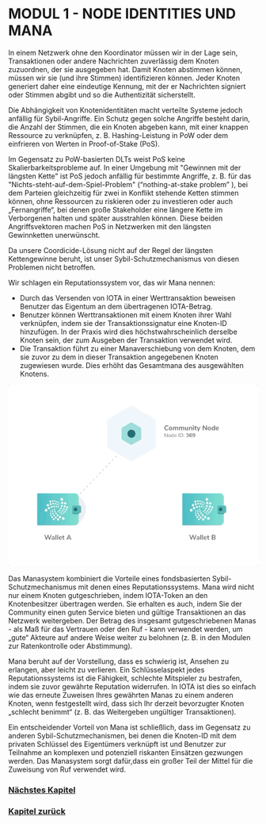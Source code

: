 # MODUL 1  - NODE IDENTITIES UND MANA

In einem Netzwerk ohne den Koordinator müssen wir in der Lage sein, Transaktionen oder andere Nachrichten zuverlässig dem Knoten zuzuordnen, der sie ausgegeben hat. Damit Knoten abstimmen können, müssen wir sie (und ihre Stimmen) identifizieren können. Jeder Knoten generiert daher eine eindeutige Kennung, mit der er Nachrichten signiert oder Stimmen abgibt und so die Authentizität sicherstellt.

Die Abhängigkeit von Knotenidentitäten macht verteilte Systeme jedoch anfällig für Sybil-Angriffe. Ein Schutz gegen solche Angriffe besteht darin, die Anzahl der Stimmen, die ein Knoten abgeben kann, mit einer knappen Ressource zu verknüpfen, z. B. Hashing-Leistung in PoW oder dem einfrieren von Werten in Proof-of-Stake (PoS).

Im Gegensatz zu PoW-basierten DLTs weist PoS keine Skalierbarkeitsprobleme auf. In einer Umgebung mit "Gewinnen mit der längsten Kette" ist PoS jedoch anfällig für bestimmte Angriffe, z. B. für das "Nichts-steht-auf-dem-Spiel-Problem" (“nothing-at-stake problem” ), bei dem Parteien gleichzeitig für zwei in Konflikt stehende Ketten stimmen können, ohne Ressourcen zu riskieren oder zu investieren oder auch „Fernangriffe“, bei denen große Stakeholder eine längere Kette im Verborgenen halten und später ausstrahlen können. Diese beiden Angriffsvektoren machen PoS in Netzwerken mit den längsten Gewinnketten unerwünscht.

Da unsere Coordicide-Lösung nicht auf der Regel der längsten Kettengewinne beruht, ist unser Sybil-Schutzmechanismus von diesen Problemen nicht betroffen.

Wir schlagen ein Reputationssystem vor, das wir Mana nennen:

- Durch das Versenden von IOTA in einer Werttransaktion beweisen Benutzer das Eigentum an dem übertragenen IOTA-Betrag.
- Benutzer können Werttransaktionen mit einem Knoten ihrer Wahl verknüpfen, indem sie der Transaktionssignatur eine Knoten-ID hinzufügen. In der Praxis wird dies höchstwahrscheinlich derselbe Knoten sein, der zum Ausgeben der Transaktion verwendet wird.
- Die Transaktion führt zu einer Manaverschiebung von dem Knoten, dem sie zuvor zu dem in dieser Transaktion angegebenen Knoten zugewiesen wurde. Dies erhöht das Gesamtmana des ausgewählten Knotens.

![04_1_mana](https://github.com/einfachiota/coordicide/raw/master/assets/04_1_mana.gif)


Das Manasystem kombiniert die Vorteile eines fondsbasierten Sybil-Schutzmechanismus mit denen eines Reputationssystems. Mana wird nicht nur einem Knoten gutgeschrieben, indem IOTA-Token an den Knotenbesitzer übertragen werden. Sie erhalten es auch, indem Sie der Community einen guten Service bieten und gültige Transaktionen an das Netzwerk weitergeben. Der Betrag des insgesamt gutgeschriebenen Manas - als Maß für das Vertrauen oder den Ruf - kann verwendet werden, um „gute“ Akteure auf andere Weise weiter zu belohnen (z. B. in den Modulen zur Ratenkontrolle oder Abstimmung).

Mana beruht auf der Vorstellung, dass es schwierig ist, Ansehen zu erlangen, aber leicht zu verlieren. Ein Schlüsselaspekt jedes Reputationssystems ist die Fähigkeit, schlechte Mitspieler zu bestrafen, indem sie zuvor gewährte Reputation widerrufen. In IOTA ist dies so einfach wie das erneute Zuweisen Ihres gewährten Manas zu einem anderen Knoten, wenn festgestellt wird, dass sich Ihr derzeit bevorzugter Knoten „schlecht benimmt“ (z. B. das Weitergeben ungültiger Transaktionen).

Ein entscheidender Vorteil von Mana ist schließlich, dass im Gegensatz zu anderen Sybil-Schutzmechanismen, bei denen die Knoten-ID mit dem privaten Schlüssel des Eigentümers verknüpft ist und Benutzer zur Teilnahme an komplexen und potenziell riskanten Einsätzen gezwungen werden. Das Manasystem sorgt dafür,dass ein großer Teil der Mittel für die Zuweisung von Ruf verwendet wird.

### [Nächstes Kapitel](./04_module_2.md)
### [Kapitel zurück](./04_bausteine.md)